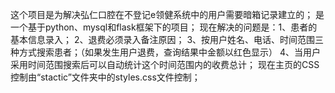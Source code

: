 这个项目是为解决弘仁口腔在不登记e领健系统中的用户需要暗箱记录建立的；
是一个基于python、mysql和flask框架下的项目；
现在解决的问题是：1、患者的基本信息录入；
               2、退费必须录入备注原因；
               3、按用户姓名、电话、时间范围三种方式搜索患者；（如果发生用户退费，查询结果中金额以红色显示）
               4、当用户采用时间范围搜索后可以自动统计这个时间范围内的收费总计；
现在主页的CSS控制由“stactic”文件夹中的styles.css文件控制；
